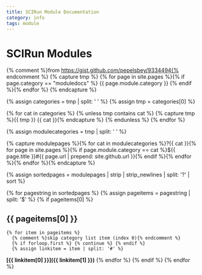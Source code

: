 ```yaml
---
title: SCIRun Module Documentation
category: info
tags: module
---
```


# SCIRun Modules

{% comment %}from https://gist.github.com/pepelsbey/9334494{% endcomment %}
{% capture tmp %}
{% for page in site.pages %}{% if page.category == "moduledocs" %} {{ page.module.category }} {% endif %}{% endfor %}
{% endcapture %}

{% assign categories = tmp | split: ' ' %}
{% assign tmp = categories[0] %}

{% for cat in categories %}
  {% unless tmp contains cat %}
    {% capture tmp %}{{ tmp }} {{ cat }}{% endcapture %}
  {% endunless %}
{% endfor %}

{% assign modulecategories = tmp | split: ' ' %}

{% capture modulepages %}{% for cat in modulecategories %}?{{ cat }}{% for page in site.pages %}{% if page.module.category == cat %}${{ page.title }}#{{ page.url | prepend: site.github.url }}{% endif %}{% endfor %}{% endfor %}{% endcapture %}

{% assign sortedpages = modulepages | strip | strip_newlines | split: '?' | sort %}

{% for pagestring in sortedpages %}
  {% assign pageitems = pagestring | split: '$' %}
  {% if pageitems[0] %}
## {{ pageitems[0] }}
    {% for item in pageitems %}
      {% comment %}skip category list item (index 0){% endcomment %}
      {% if forloop.first %} {% continue %} {% endif %}
      {% assign linkitem = item | split: '#' %}
**[{{ linkitem[0] }}]({{ linkitem[1] }})**
    {% endfor %}
  {% endif %}
{% endfor %}
